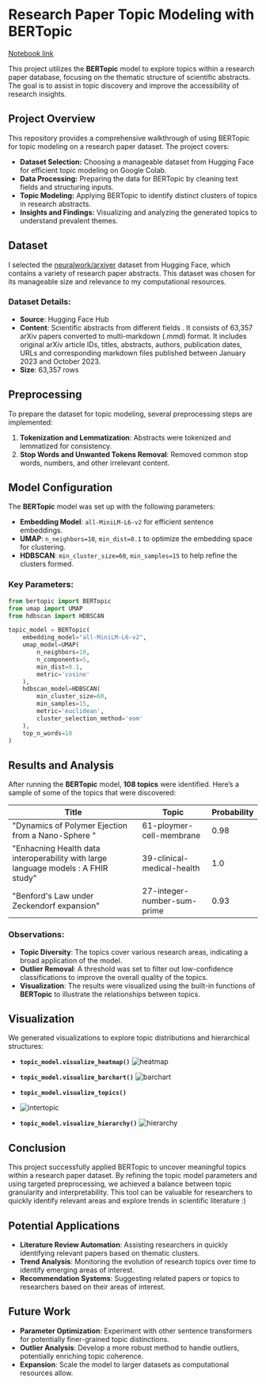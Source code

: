 # Research Paper Topic Modeling with BERTopic
[Notebook link](https://colab.research.google.com/drive/1IxH1SUiqZwDOmbwGyfHRBT26iD_31N1O?usp=sharing)

This project utilizes the **BERTopic** model to explore topics within a research paper database, focusing on the thematic structure of scientific abstracts. The goal is to assist in topic discovery and improve the accessibility of research insights.


## Project Overview
This repository provides a comprehensive walkthrough of using BERTopic for topic modeling on a research paper dataset. The project covers:

- **Dataset Selection:** Choosing a manageable dataset from Hugging Face for efficient topic modeling on Google Colab.
- **Data Processing:** Preparing the data for BERTopic by cleaning text fields and structuring inputs.
- **Topic Modeling:** Applying BERTopic to identify distinct clusters of topics in research abstracts.
- **Insights and Findings:** Visualizing and analyzing the generated topics to understand prevalent themes.


## Dataset
I selected the [neuralwork/arxiver](https://huggingface.co/datasets/neuralwork/arxiver) dataset from Hugging Face, which contains a variety of research paper abstracts. This dataset was chosen for its manageable size and relevance to my computational resources.

### Dataset Details:
- **Source**: Hugging Face Hub
- **Content**: Scientific abstracts from different fields . It consists of 63,357 arXiv papers converted to multi-markdown (.mmd) format. It includes original arXiv article IDs, titles, abstracts, authors, publication dates, URLs and corresponding markdown files published between January 2023 and October 2023.
- **Size**: 63,357 rows

## Preprocessing
To prepare the dataset for topic modeling, several preprocessing steps are implemented:
1. **Tokenization and Lemmatization**: Abstracts were tokenized and lemmatized for consistency.
2. **Stop Words and Unwanted Tokens Removal**: Removed common stop words, numbers, and other irrelevant content.

## Model Configuration
The **BERTopic** model was set up with the following parameters:

- **Embedding Model**: `all-MiniLM-L6-v2` for efficient sentence embeddings.
- **UMAP**: `n_neighbors=10`, `min_dist=0.1` to optimize the embedding space for clustering.
- **HDBSCAN**: `min_cluster_size=60`, `min_samples=15` to help refine the clusters formed.

### Key Parameters:
```python
from bertopic import BERTopic
from umap import UMAP
from hdbscan import HDBSCAN

topic_model = BERTopic(
    embedding_model="all-MiniLM-L6-v2",
    umap_model=UMAP(
        n_neighbors=10,
        n_components=5,
        min_dist=0.1,
        metric='cosine'
    ),
    hdbscan_model=HDBSCAN(
        min_cluster_size=60,
        min_samples=15,
        metric='euclidean',
        cluster_selection_method='eom'
    ),
    top_n_words=10
)
```

## Results and Analysis

After running the **BERTopic** model, **108 topics** were identified. Here’s a sample of some of the topics that were discovered:

| **Title**                              | **Topic**                  | **Probability** |
|----------------------------------------|----------------------------|-----------------|
| "Dynamics of Polymer Ejection from a Nano-Sphere "          | 61-ploymer-cell-membrane                | 0.98            |
| "Enhacning Health data interoperability with large language models : A FHIR study"       | 39-clinical-medical-health        | 1.0        |
| "Benford's Law under Zeckendorf expansion" |27-integer-number-sum-prime            | 0.93         |

### Observations:

* **Topic Diversity**: The topics cover various research areas, indicating a broad application of the model.
* **Outlier Removal**: A threshold was set to filter out low-confidence classifications to improve the overall quality of the topics.
* **Visualization**: The results were visualized using the built-in functions of **BERTopic** to illustrate the relationships between topics.


## Visualization
We generated visualizations to explore topic distributions and hierarchical structures:
- **`topic_model.visualize_heatmap()`**
![heatmap](https://github.com/user-attachments/assets/2a4a6e79-2ca7-47ca-af36-3c65da38c7a2)

- **`topic_model.visualize_barchart()`**
![barchart](https://github.com/user-attachments/assets/6f1572d4-03c9-4d44-abcb-a35db39b6180)

- **`topic_model.visualize_topics()`**
- ![intertopic](https://github.com/user-attachments/assets/2f0241db-618c-4ddb-adcd-30b05baace38)

- **`topic_model.visualize_hierarchy()`**
![hierarchy](https://github.com/user-attachments/assets/57a55792-3883-493c-b879-ed81690c5b28)


## Conclusion
This project successfully applied BERTopic to uncover meaningful topics within a research paper dataset. By refining the topic model parameters and using targeted preprocessing, we achieved a balance between topic granularity and interpretability. This tool can be valuable for researchers to quickly identify relevant areas and explore trends in scientific literature :)

## Potential Applications
- **Literature Review Automation**: Assisting researchers in quickly identifying relevant papers based on thematic clusters.
- **Trend Analysis**: Monitoring the evolution of research topics over time to identify emerging areas of interest.
- **Recommendation Systems**: Suggesting related papers or topics to researchers based on their areas of interest.

## Future Work
- **Parameter Optimization**: Experiment with other sentence transformers for potentially finer-grained topic distinctions.
- **Outlier Analysis**: Develop a more robust method to handle outliers, potentially enriching topic coherence.
- **Expansion**: Scale the model to larger datasets as computational resources allow.
